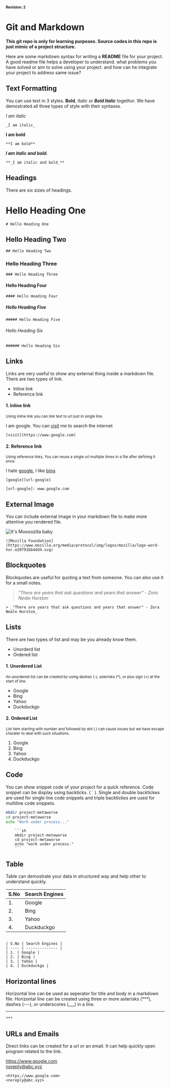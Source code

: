 <sup>__Revision: 2__</sup>

# Git and Markdown

**This git repo is only for learning purposes. Source codes in this repo is just mimic of a project structure.**

Here are some markdown syntax for writing a **README** file for your project. A good readme file helps a developer to understand. what problems you have solved or aim to solve using your project. and how can he integrate your project to address same issue?

## Text Formatting
You can use text in 3 styles. **Bold**, _Italic_ or **_Bold Italic_** togethor. We have demostrated all three types of style with their syntaxes.

_I am italic_
```
_I am italic_
```
**I am bold**
```
**I am bold**
```
**_I am italic and bold._**
```
**_I am italic and bold_**
```

## Headings

There are six sizes of headings.
# Hello Heading One
```
# Hello Heading One
```
## Hello Heading Two
```
## Hello Heading Two
```
### Hello Heading Three
```
### Hello Heading Three
```
#### Hello Heading Four
```
#### Hello Heading Four
```
##### Hello Heading Five
```
##### Hello Heading Five
```
###### Hello Heading Six
```
###### Hello Heading Six
```

## Links

Links are very useful to show any external thing inside a markdown file. There are two types of link.
* Inline link
* Reference link

#### 1. Inline link

<sup>Using inline link you can link text to url just in single line.</sup>

I am google. You can [visit](https://www.google.com) me to search the internet

```
[visit](https://www.google.com)
```

#### 2. Reference link

<sup>Using reference links, You can reuse a single url multiple times in a file after defining it once.</sup>

I hate [google][url-google], I like [bing][url-bing].

[url-google]: www.google.com
[url-bing]: www.bing.com

```
[google][url-google]

[url-google]: www.google.com
```

## External Image
You can include external image in your markdown file to make more attentive you rendered file.

![It's Moooozilla baby](https://www.mozilla.org/media/protocol/img/logos/mozilla/logo-word-hor.e20791bb4dd4.svg)

```
![Mozilla Foundation](https://www.mozilla.org/media/protocol/img/logos/mozilla/logo-word-hor.e20791bb4dd4.svg)
```

## Blockquotes
Blockquotes are useful for quoting a text from someone. You can also use it for a small notes.

> _"There are years that ask questions and years that answer" - Zora Neale Hurston_

```
> _"There are years that ask questions and years that answer" - Zora Neale Hurston_
```

## Lists
There are two types of list and may be you already know them.
* Unorderd list
* Ordered list

#### 1. Unordered List
<sup>An unordered list can be created by using dashes (-), asterisks (*), or plus sign (+) at the start of line.</sup>

* Google
* Bing
* Yahoo
* Duckduckgo

#### 2. Ordered List
<sup>List item starting with number and followed by dot (.) can cause issues but we have escape charater to deal with such situations.</sup>
1. Google
2. Bing
3. Yahoo
4. Duckduckgo

## Code
You can show snippet code of your project for a quick reference. Code snippet can be display using backticks. ( ` ). Single and double backtickes are used for single line code snippets and triple backtickes are used for multiline code snippets.

```sh
mkdir project-metaworse
cd project-metaworse
echo "Work under process..."
```

```
    ```sh
    mkdir project-metaworse
    cd project-metaworse
    echo "work under process."
    ```
```

## Table
Table can demostrate your data in structured way and help other to understand quickly.

| S.No | Search Engines |
| ---- | -------------- |
| 1. | Google |
| 2. | Bing |
| 3. | Yahoo |
| 4. | Duckduckgo |

```

| S.No | Search Engines |
| ---- | -------------- |
| 1. | Google |
| 2. | Bing |
| 3. | Yahoo |
| 4. | Duckduckgo |
```

## Horizontal lines
Horizontal line can be used as seperator for title and body in a markdown file. Horizontal line can be created using three or more asterisks (***), dashes (---), or underscores (___) in a line.
***
```
***
```

## URLs and Emails
Direct links can be created for a url or an email. It can help quickly open program related to the link.

<https://www.google.com><br/>
<noreply@abc.xyz>
```
<https://www.google.com>
<noreply@abc.xyz>
```